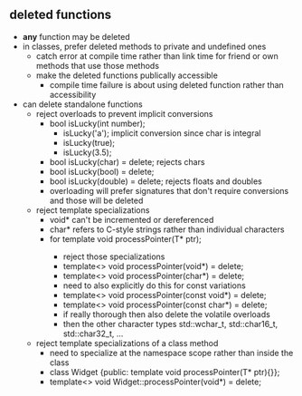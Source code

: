 ## deleted functions
- **any** function may be deleted
- in classes, prefer deleted methods to private and undefined ones
	- catch error at compile time rather than link time for friend or own methods that use those methods
	- make the deleted functions publically accessible
		- compile time failure is about using deleted function rather than accessibility
- can delete standalone functions
	- reject overloads to prevent implicit conversions
		- bool isLucky(int number);
			- isLucky('a');	 implicit conversion since char is integral
			- isLucky(true);
			- isLucky(3.5);
		- bool isLucky(char) = delete;	rejects chars
		- bool isLucky(bool) = delete;
		- bool isLucky(double) = delete; rejects floats and doubles
		- overloading will prefer signatures that don't require conversions and those will be deleted 
	- reject template specializations
		- void* can't be incremented or dereferenced
		- char* refers to C-style strings rather than individual characters
		- for template<typename T> void processPointer(T* ptr);
			- reject those specializations
			- template<> void processPointer<void>(void*) = delete;
			- template<> void processPointer<char>(char*) = delete;
			- need to also explicitly do this for const variations
			- template<> void processPointer<const void>(const void*) = delete;
			- template<> void processPointer<const char>(const char*) = delete;
			- if really thorough then also delete the volatile overloads
			- then the other character types std::wchar_t, std::char16_t, std::char32_t, ...
	- reject template specializations of a class method
		- need to specialize at the namespace scope rather than inside the class
		- class Widget {public: template<typename T> void processPointer(T* ptr){}};
		- template<> void Widget::processPointer<void>(void*) = delete;
